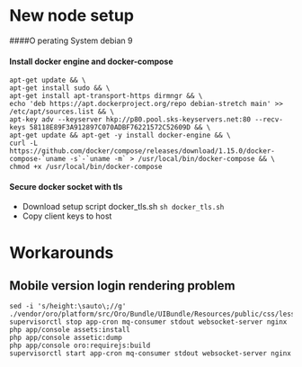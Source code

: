 # New node setup

####O perating System
    debian 9

#### Install docker engine and docker-compose
    apt-get update && \ 
    apt-get install sudo && \
    apt-get install apt-transport-https dirmngr && \
    echo 'deb https://apt.dockerproject.org/repo debian-stretch main' >> /etc/apt/sources.list && \
    apt-key adv --keyserver hkp://p80.pool.sks-keyservers.net:80 --recv-keys 58118E89F3A912897C070ADBF76221572C52609D && \
    apt-get update && apt-get -y install docker-engine && \
    curl -L https://github.com/docker/compose/releases/download/1.15.0/docker-compose-`uname -s`-`uname -m` > /usr/local/bin/docker-compose && \
    chmod +x /usr/local/bin/docker-compose
#### Secure docker socket with tls

* Download setup script docker_tls.sh
    `sh docker_tls.sh`
* Copy client keys to host

# Workarounds

## Mobile version login rendering problem
    sed -i 's/height:\sauto\;//g' ./vendor/oro/platform/src/Oro/Bundle/UIBundle/Resources/public/css/less/mobile/layout.less
    supervisorctl stop app-cron mq-consumer stdout websocket-server nginx
    php app/console assets:install
    php app/console assetic:dump
    php app/console oro:requirejs:build
    supervisorctl start app-cron mq-consumer stdout websocket-server nginx